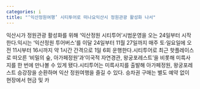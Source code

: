 ```yaml
---
categories: i
title: "‘익산정원여행’ 시티투어로 떠나요익산시 정원관광 활성화 나서"
---
```

익산시가 정원관광 활성화를 위해 ‘익산정원 시티투어’시범운영을 오는 24일부터 시작한다.익시는 ‘익산정원 투어버스’를 이달 24일부터 11월 27일까지 매주 토·일요일에 오전 11시부터 16시까지 약 1시간 간격으로 1일 6회 운행한다.시티투어로 최근 핫플레이스로 떠오른 ‘비밀의 숲, 아가페정원’과‘이국적 자연경관, 왕궁포레스트’을 비롯해 미륵사지를 한 번에 만나볼 수 있게 됐다.시티투어는 미륵사지를 출발해 아가페정원, 왕궁포레스트 승강장을 순환하며 익산 정원여행을 즐길 수 있다. 승차권 구매는 별도 예약 없이 현장에서 현금 및 카